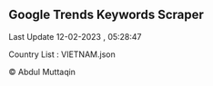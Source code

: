 

## Google Trends Keywords Scraper 
 
Last Update 12-02-2023 , 05:28:47

Country List :
VIETNAM.json



© Abdul Muttaqin 
